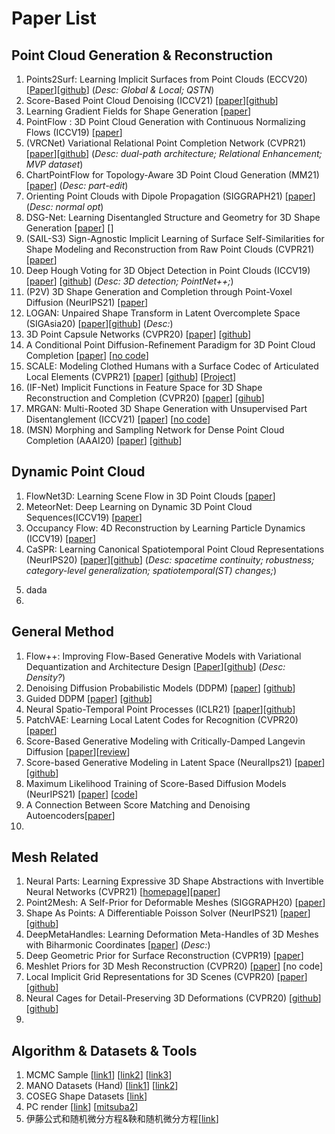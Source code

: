 # Paper List
## Point Cloud Generation & Reconstruction
1. Points2Surf: Learning Implicit Surfaces from Point Clouds (ECCV20)
 [[Paper](https://arxiv.org/pdf/2007.10453.pdf)][[github](https://github.com/ErlerPhilipp/points2surf)] (_Desc: Global & Local; QSTN_)
2. Score-Based Point Cloud Denoising (ICCV21)
 [[paper](https://arxiv.org/pdf/2107.10981.pdf)][[github](https://github.com/luost26/score-denoise)]  
3. Learning Gradient Fields for Shape Generation
 [[paper](https://arxiv.org/pdf/2008.06520.pdf)]
4. PointFlow : 3D Point Cloud Generation with Continuous Normalizing Flows (ICCV19) [[paper](https://github.com/stevenygd/PointFlow)]
5. (VRCNet) Variational Relational Point Completion Network (CVPR21)
 [[paper](https://paul007pl.github.io/projects/VRCNet)][[github](https://paul007pl.github.io/projects/VRCNet)] (_Desc: dual-path architecture; Relational Enhancement; MVP dataset_)
6. ChartPointFlow for Topology-Aware 3D Point Cloud Generation (MM21) [[paper](https://dl.acm.org/doi/pdf/10.1145/3474085.3475589)] (_Desc: part-edit_)
7. Orienting Point Clouds with Dipole Propagation (SIGGRAPH21) [[paper](https://cims.nyu.edu/gcl/papers/2021-Dipole.pdf)] (_Desc: normal opt_)
8. DSG-Net: Learning Disentangled Structure and Geometry for 3D Shape Generation [[paper](https://arxiv.org/pdf/2008.05440.pdf)] [[]()]
9. (SAIL-S3) Sign-Agnostic Implicit Learning of Surface Self-Similarities for Shape Modeling and Reconstruction from Raw Point Clouds (CVPR21) [[paper](https://openaccess.thecvf.com/content/CVPR2021/papers/Zhao_Sign-Agnostic_Implicit_Learning_of_Surface_Self-Similarities_for_Shape_Modeling_and_CVPR_2021_paper.pdf)]
10. Deep Hough Voting for 3D Object Detection in Point Clouds (ICCV19) 
[[paper](https://arxiv.org/pdf/1904.09664.pdf)] [[github](https://github.com/facebookresearch/votenet)] (_Desc: 3D detection; PointNet++;_)
11. (P2V) 3D Shape Generation and Completion through Point-Voxel Diffusion (NeurIPS21)
 [[paper](https://arxiv.org/pdf/2104.03670.pdf)]
12. LOGAN: Unpaired Shape Transform in Latent Overcomplete Space (SIGAsia20)
[[paper](https://arxiv.org/pdf/1903.10170.pdf)][[github](https://github.com/kangxue/LOGAN)] (_Desc:_)
13. 3D Point Capsule Networks (CVPR20)
[[paper](https://openaccess.thecvf.com/content_CVPR_2019/papers/Zhao_3D_Point_Capsule_Networks_CVPR_2019_paper.pdf)] [[github](https://github.com/yongheng1991/3D-point-capsule-networks)]
15. A Conditional Point Diffusion-Refinement Paradigm for 3D Point Cloud Completion [[paper](https://openreview.net/pdf?id=wqD6TfbYkrn)] [[no code]()]
16. SCALE: Modeling Clothed Humans with a Surface Codec of Articulated Local Elements (CVPR21) [[paper](https://openaccess.thecvf.com/content/CVPR2021/papers/Ma_SCALE_Modeling_Clothed_Humans_with_a_Surface_Codec_of_Articulated_CVPR_2021_paper.pdf)] [[github](https://github.com/qianlim/SCALE)] [[Project](https://qianlim.github.io/SCALE)]
17. (IF-Net) Implicit Functions in Feature Space for 3D Shape Reconstruction and Completion (CVPR20) [[paper](https://virtualhumans.mpi-inf.mpg.de/papers/chibane20ifnet/chibane20ifnet.pdf)] [[gihub](https://github.com/jchibane/if-net)]
18. MRGAN: Multi-Rooted 3D Shape Generation with Unsupervised Part Disentanglement (ICCV21) [[paper](https://arxiv.org/pdf/2007.12944.pdf)] [[no code]()]
19. (MSN) Morphing and Sampling Network for Dense Point Cloud Completion (AAAI20) [[paper](https://cseweb.ucsd.edu//~mil070/projects/AAAI2020/paper.pdf)] [[github](https://github.com/Colin97/MSN-Point-Cloud-Completion.git)]

## Dynamic Point Cloud
1. FlowNet3D: Learning Scene Flow in 3D Point Clouds  [[paper]()]
2. MeteorNet: Deep Learning on Dynamic 3D Point Cloud Sequences(ICCV19)  [[paper](https://arxiv.org/abs/1910.09165)]
3. Occupancy Flow: 4D Reconstruction by Learning Particle Dynamics (ICCV19) [[paper](https://openaccess.thecvf.com/content_ICCV_2019/papers/Niemeyer_Occupancy_Flow_4D_Reconstruction_by_Learning_Particle_Dynamics_ICCV_2019_paper.pdf)]
4. CaSPR: Learning Canonical Spatiotemporal Point Cloud Representations (NeurIPS20)
[[paper](https://arxiv.org/pdf/2008.02792.pdf%5C%22)][[github](https://github.com/davrempe/caspr)] (_Desc: spacetime continuity; robustness; category-level generalization;  spatiotemporal(ST) changes;_)
<!-- First, we explicitly encode time by mapping an input point cloud sequence to a spatiotemporally-canonicalized object space. We then leverage this canonicalization to learn a spatiotemporal latent representation using neural ordinary differential equations and a generative model of dynamically evolving shapes using continuous normalizing flows. -->
<!-- Yet, important limitations remain in terms of the lack of temporal continuity, robustness, and category-level generalization -->
5. dada
6.  


## General Method
1. Flow++: Improving Flow-Based Generative Models with Variational Dequantization and Architecture Design 
 [[Paper](https://github.com/aravindsrinivas/flowpp)][[github](https://github.com/aravindsrinivas/flowpp)] (_Desc: Density?_)
2. Denoising Diffusion Probabilistic Models (DDPM) [[paper](https://arxiv.org/pdf/2006.11239.pdf)] [[github](https://github.com/hojonathanho/diffusion)]
3. Guided DDPM [[paper](https://arxiv.org/pdf/2102.09672.pdf)] [[github](https://github.com/openai/improved-diffusion)]
4. Neural Spatio-Temporal Point Processes (ICLR21) [[paper](https://arxiv.org/pdf/2011.04583.pdf)][[github](https://github.com/facebookresearch/neural_stpp)] <!-- TBC -->
5. PatchVAE: Learning Local Latent Codes for Recognition (CVPR20) [[paper](https://openaccess.thecvf.com/content_CVPR_2020/papers/Gupta_PatchVAE_Learning_Local_Latent_Codes_for_Recognition_CVPR_2020_paper.pdf)]
6. Score-Based Generative Modeling with Critically-Damped Langevin Diffusion [[paper](https://openreview.net/pdf?id=CzceR82CYc)][[review](https://openreview.net/forum?id=CzceR82CYc)]
7. Score-based Generative Modeling in Latent Space (NeuralIps21) [[paper](https://arxiv.org/abs/2106.05931)][[github](https://github.com/NVlabs/LSGM)]
8. Maximum Likelihood Training of Score-Based Diffusion Models (NeurIPS21) [[paper](https://arxiv.org/pdf/2101.09258.pdf)] [[code](https://github.com/yang-song/score_flow)]
9. A Connection Between Score Matching and Denoising Autoencoders[[paper](http://www.iro.umontreal.ca/~vincentp/Publications/smdae_techreport.pdf)] <!-- 这是一个diffusion用的公式的地方 -->
10. 

## Mesh Related
1. Neural Parts: Learning Expressive 3D Shape Abstractions with Invertible Neural Networks (CVPR21) [[homepage](https://paschalidoud.github.io/neural_parts)][[paper](https://arxiv.org/pdf/2103.10429.pdf)]
2. Point2Mesh: A Self-Prior for Deformable Meshes (SIGGRAPH20) [[paper](https://arxiv.org/pdf/2005.11084.pdf)]
3. Shape As Points: A Differentiable Poisson Solver (NeurIPS21)  [[paper](https://github.com/autonomousvision/shape_as_points)] [[github](https://github.com/autonomousvision/shape_as_points)]
4. DeepMetaHandles: Learning Deformation Meta-Handles of 3D Meshes with Biharmonic Coordinates [[paper](https://arxiv.org/pdf/2102.09105.pdf)] (_Desc:_)
5. Deep Geometric Prior for Surface Reconstruction (CVPR19) [[paper](https://openaccess.thecvf.com/content_CVPR_2019/papers/Williams_Deep_Geometric_Prior_for_Surface_Reconstruction_CVPR_2019_paper.pdf)]
6. Meshlet Priors for 3D Mesh Reconstruction (CVPR20) [[paper](https://openaccess.thecvf.com/content_CVPR_2020/papers/Badki_Meshlet_Priors_for_3D_Mesh_Reconstruction_CVPR_2020_paper.pdf)] [no code]
7. Local Implicit Grid Representations for 3D Scenes (CVPR20) [[paper](https://arxiv.org/pdf/2003.08981.pdf)] [[github](https://github.com/tensorflow/graphics/tree/master/tensorflow_graphics/projects/local_implicit_grid)]
8. Neural Cages for Detail-Preserving 3D Deformations (CVPR20) [[github](https://igl.ethz.ch/projects/neural-cage/06035.pdf)] [[github](https://github.com/yifita/deep_cage)]
9. 





## Algorithm & Datasets & Tools
1. MCMC Sample
 [[link1](https://zhuanlan.zhihu.com/p/351616020)] [[link2](https://github.com/wiseodd/MCMC)] [[link3](https://zhuanlan.zhihu.com/p/37121528)]
2. MANO Datasets (Hand)
 [[link1](https://github.com/otaheri/MANO)] [[link2](https://mano.is.tue.mpg.de/)]
3. COSEG Shape Datasets
 [[link](http://irc.cs.sdu.edu.cn/~yunhai/public_html/ssl/ssd.htm)]
4. PC render
 [[link](https://github.com/zekunhao1995/PointFlowRenderer)] [[mitsuba2](https://github.com/mitsuba-renderer/mitsuba2)]
5. 伊藤公式和随机微分方程&鞅和随机微分方程[[link](http://www.360doc.com/content/17/0722/15/29081477_673313793.shtml)]

